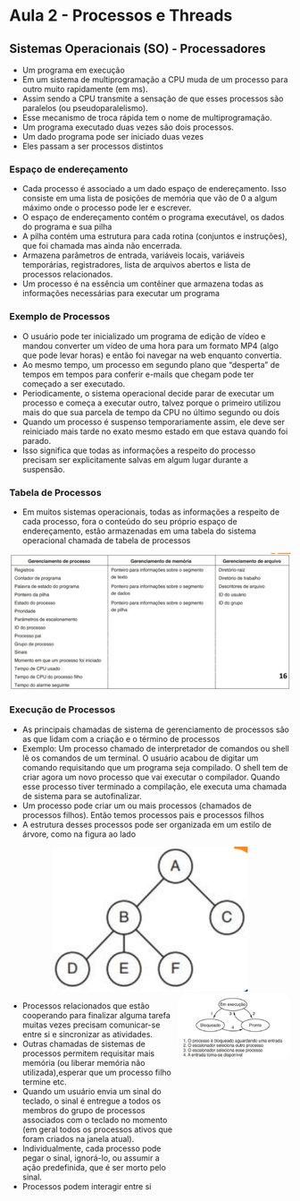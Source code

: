# Aula 2 - Processos e Threads

## Sistemas Operacionais (SO) - Processadores

* Um programa em execução
* Em um sistema de multiprogramação a CPU muda de um processo para outro muito rapidamente (em ms).
* Assim sendo a CPU transmite a sensação de que esses processos são paralelos (ou pseudoparalelismo).
* Esse mecanismo de troca rápida tem o nome de multiprogramação.
* Um programa executado duas vezes são dois processos.
* Um dado programa pode ser iniciado duas vezes
* Eles passam a ser processos distintos


### Espaço de endereçamento

* Cada processo é associado a um dado espaço de endereçamento. Isso consiste em uma lista de posições de memória que vão de 0 a algum máximo onde o processo pode ler e escrever.
* O espaço de endereçamento contém o programa executável, os dados do programa e sua pilha
* A pilha contém uma estrutura para cada rotina (conjuntos e instruções), que foi chamada mas ainda não encerrada.
* Armazena parâmetros de entrada, variáveis locais, variáveis temporárias, registradores, lista de arquivos abertos e lista de processos relacionados.
* Um processo é na essência um contêiner que armazena todas as
informações necessárias para executar um programa

### Exemplo de Processos
* O usuário pode ter inicializado um programa de edição de vídeo e mandou
converter um vídeo de uma hora para um formato MP4 (algo que pode levar
horas) e então foi navegar na web enquanto convertia.
* Ao mesmo tempo, um processo em segundo plano que “desperta” de tempos
em tempos para conferir e-mails que chegam pode ter começado a ser
executado.
* Periodicamente, o sistema operacional decide parar de executar um processo
e começa a executar outro, talvez porque o primeiro utilizou mais do que sua
parcela de tempo da CPU no último segundo ou dois
* Quando um processo é suspenso temporariamente assim, ele deve ser
reiniciado mais tarde no exato mesmo estado em que estava quando foi
parado.
* Isso significa que todas as informações a respeito do processo precisam ser
explicitamente salvas em algum lugar durante a suspensão. 

### Tabela de Processos
* Em muitos sistemas operacionais, todas as informações a respeito de cada
processo, fora o conteúdo do seu próprio espaço de endereçamento, estão
armazenadas em uma tabela do sistema operacional chamada de tabela de
processos

<img src="imgs/tabela.png" />

### Execução de Processos
* As principais chamadas de sistema de gerenciamento de processos são as que
lidam com a criação e o término de processos
* Exemplo: Um processo chamado de interpretador de comandos ou shell lê os
comandos de um terminal. O usuário acabou de digitar um comando
requisitando que um programa seja compilado. O shell tem de criar agora um
novo processo que vai executar o compilador. Quando esse processo tiver
terminado a compilação, ele executa uma chamada de sistema para se
autofinalizar.
* Um processo pode criar um ou mais processos (chamados de processos filhos). Então temos processos pais e processos filhos
* A estrutura desses processos pode ser organizada em um estilo de árvore, como na figura ao lado

<center>
    <img src="imgs/processos.png" width="350px" />
</center>

<div style="display:inline;">
    <div style="display:inline;width:60%;float:left;">
          <ul >
            <li> 
                Processos relacionados que estão cooperando para finalizar alguma tarefa muitas vezes precisam comunicar-se entre si e sincronizar as atividades.
            </li>
            <li>
                Outras chamadas de sistemas de processos permitem requisitar mais memória (ou liberar memória não utilizada),esperar que um processo filho termine etc.
            </li>
            <li>
                Quando um usuário envia um sinal do teclado, o sinal é entregue a todos os membros do grupo de processos associados com o teclado no momento (em geral todos os processos ativos que foram criados na janela atual).
            </li>
            <li>
                Individualmente, cada processo pode pegar o sinal, ignorá-lo, ou assumir a ação predefinida, que é ser morto pelo sinal.
            </li>
            <li>
                Processos podem interagir entre si
            </li>
          </ul>
    </div>
    <div style="display:inline;width:40%;float:right;">
        <img src="imgs/estados.png" style="border-radius:20px;"/>
    </div>    
</div>



